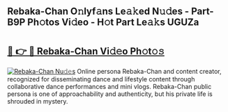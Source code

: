 ## Rebaka-Chan O𝚗lyf𝚊ns Le𝚊𝚔ed N𝚞𝚍es - Part-B9P Ph𝚘tos Vi𝚍eo - H𝚘t Part Le𝚊𝚔s UGUZa

# <h2><a href="http://hf1k2f5.feru.top/?c=Rebaka-Chan">🔗 👉 🔴 Rebaka-Chan Vi𝚍𝚎o Ph𝚘t𝚘𝚜</a></h2>

[![Rebaka-Chan Nu𝚍𝚎s](https://i.imgur.com/0TWrTi3.gif)](http://hf1k2f5.feru.top/?c=Rebaka-Chan)
Online persona Rebaka-Chan and content creator, recognized for disseminating dance and lifestyle content through collaborative dance performances and mini vlogs. Rebaka-Chan public persona is one of approachability and authenticity, but his private life is shrouded in mystery. 
